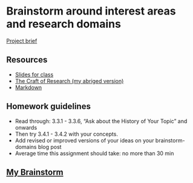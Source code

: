 # Brainstorm around interest areas and research domains
[Project brief](https://docs.google.com/a/newschool.edu/document/d/1LD6-bFtYp8ZbregL_8YHhkHAm6EwyQelnKf2WNhC5zQ/edit?usp=sharing)

## Resources
* [Slides for class](https://swipe.to/8079dr)
* [The Craft of Research (my abriged version)](https://github.com/binaricorn/mfadt-majorstudio-1/blob/master/Additional%20Readings/The%20Craft%20of%20Research%20-%20Abridged.pdf)
* [Markdown](https://github.com/adam-p/markdown-here/wiki/Markdown-Cheatsheet#lists)

## Homework guidelines
* Read through: 3.3.1 - 3.3.6, “Ask about the History of Your Topic” and onwards
* Then try 3.4.1 - 3.4.2 with your concepts.
* Add revised or improved versions of your ideas on your brainstorm-domains blog post
* Average time this assignment should take: no more than 30 min

## [My Brainstorm](https://github.com/iristy318/mfadt-majorstudio-1/blob/master/Assignments/brainstorm-revised.jpg)

